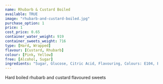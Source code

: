 ```yaml
---
name: Rhubarb & Custard Boiled
available: TRUE
image: "rhubarb-and-custard-boiled.jpg"
purchase_option: 1
price: 1
cost_price: 0.65
container_water_weight: 919
container_sweets_weight: 716
type: [Hard, Wrapped]
flavour: [Custard, Rhubarb]
colour: [Pink, Yellow]
free: [Alcohol, Sugar]
ingredients: "Sugar, Glucose, Citric Acid, Flavouring, Colours: E104, E122"
---
```

Hard boiled rhubarb and custard flavoured sweets